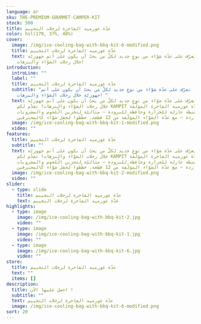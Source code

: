 ```yaml
---
language: ar
sku: THE-PREMIUM-GOURMET-CAMPER-KIT
stock: 500
title: عدّة غورميه الفاخرة لرحلات التخييم
color: hsl(179, 37%, 40%)
cover:
  image: /img/ice-cooling-bag-with-bbq-kit-6-modified.png
  title: عدّة غورميه الفاخرة لرحلات التخييم
  text: تعرّف على عدّة شوّاء من نوعٍ جديد لكلّ من يحبّ أن يكون على أتم جهوزيّة
    خلال رحلات الشوّاء والنزهات!
introduction:
  introLine: ""
  label: ""
  title: عدّة غورميه الفاخرة لرحلات التخييم
  subtitle: "تعرّف على عدّة شوّاء من نوعٍ جديد لكلّ من يحبّ أن يكون على أتم
    جهوزيّة خلال رحلات الشوّاء والنزهات! "
  text: تعرّف على عدّة شوّاء من نوعٍ جديد لكلّ من يحبّ أن يكون على أتم جهوزيّة
    خلال رحلات الشوّاء والنزهات! تقدّم لكم KAMPIT عدّة غورميه الفاخرة المؤلّفة
    من شنطة عازلة للحرارة وحافظة للبرودة – مثاليّة لتخزين الّلحوم والمشروبات
    الباردة – مع عدّة الشوّاء المؤلّفة من 12 قطعة. خطّطوا لحفل شوّاء كالمحترفين!
  image: /img/ice-cooling-bag-with-bbq-kit-1-modified.png
  video: ""
features:
  title: عدّة غورميه الفاخرة لرحلات التخييم
  subtitle: ""
  text: تعرّف على عدّة شوّاء من نوعٍ جديد لكلّ من يحبّ أن يكون على أتم جهوزيّة
    خلال رحلات الشوّاء والنزهات! تقدّم لكم KAMPIT عدّة غورميه الفاخرة المؤلّفة
    من شنطة عازلة للحرارة وحافظة للبرودة – مثاليّة لتخزين الّلحوم والمشروبات
    الباردة – مع عدّة الشوّاء المؤلّفة من 12 قطعة. خطّطوا لحفل شوّاء كالمحترفين!
  image: /img/ice-cooling-bag-with-bbq-kit-2-modified.png
  video: ""
slider:
  - type: slide
    title: عدّة غورميه الفاخرة لرحلات التخييم
    text: عدّة غورميه الفاخرة لرحلات التخييم
highlights:
  - type: image
    image: /img/ice-cooling-bag-with-bbq-kit-2.jpg
    video: ""
  - type: image
    image: /img/ice-cooling-bag-with-bbq-kit-1.jpg
    video: ""
  - type: image
    image: /img/ice-cooling-bag-with-bbq-kit-6.jpg
    video: ""
store:
  title: عدّة غورميه الفاخرة لرحلات التخييم
  text: ""
  items: []
description:
  title: احصل عليها الآن !
  subtitle: ""
  text: عدّة غورميه الفاخرة لرحلات التخييم
  image: /img/ice-cooling-bag-with-bbq-kit-6-modified.png
sort: 20
---
```

